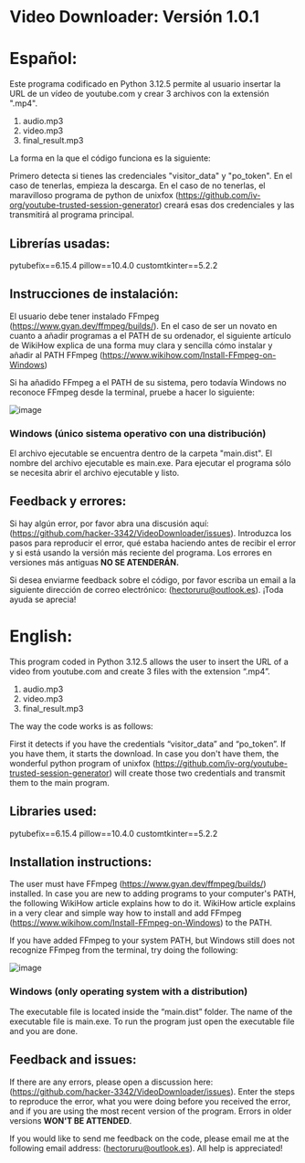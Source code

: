 # Video Downloader: Versión 1.0.1

# Español:

Este programa codificado en Python 3.12.5 permite al usuario insertar la URL de un vídeo de youtube.com y crear 3 archivos con la extensión ".mp4".

1. audio.mp3
2. video.mp3
3. final_result.mp3

La forma en la que el código funciona es la siguiente:

Primero detecta si tienes las credenciales "visitor_data" y "po_token". En el caso de tenerlas, empieza la descarga. En el caso de no tenerlas, el maravilloso programa de python
de unixfox (https://github.com/iv-org/youtube-trusted-session-generator) creará esas dos credenciales y las transmitirá al programa principal.

## Librerías usadas:

pytubefix==6.15.4
pillow==10.4.0
customtkinter==5.2.2

## Instrucciones de instalación:

El usuario debe tener instalado FFmpeg (https://www.gyan.dev/ffmpeg/builds/). En el caso de ser un novato en cuanto a añadir programas a el PATH de su ordenador, el siguiente 
artículo de WikiHow explica de una forma muy clara y sencilla cómo instalar y añadir al PATH FFmpeg (https://www.wikihow.com/Install-FFmpeg-on-Windows)

Si ha añadido FFmpeg a el PATH de su sistema, pero todavía Windows no reconoce FFmpeg desde la terminal, pruebe a hacer lo siguiente:

![image](https://github.com/user-attachments/assets/45b4a3f9-1796-4961-b580-89a0e3011fd2)

### Windows (único sistema operativo con una distribución)

El archivo ejecutable se encuentra dentro de la carpeta "main.dist". El nombre del archivo ejecutable es main.exe. Para ejecutar el programa sólo se necesita abrir el archivo ejecutable y listo.

## Feedback y errores:

Si hay algún error, por favor abra una discusión aquí: (https://github.com/hacker-3342/VideoDownloader/issues). Introduzca los pasos para reproducir el error, qué estaba haciendo antes de recibir el error y si está usando la versión más reciente del programa. Los errores en versiones más antiguas **NO SE ATENDERÁN.**

Si desea enviarme feedback sobre el código, por favor escriba un email a la siguiente dirección de correo electrónico: (hectoruru@outlook.es). ¡Toda ayuda se aprecia!

# English:

This program coded in Python 3.12.5 allows the user to insert the URL of a video from youtube.com and create 3 files with the extension “.mp4”.

1. audio.mp3
2. video.mp3
3. final_result.mp3

The way the code works is as follows:

First it detects if you have the credentials “visitor_data” and “po_token”. If you have them, it starts the download. In case you don't have them, the wonderful python program
of unixfox (https://github.com/iv-org/youtube-trusted-session-generator) will create those two credentials and transmit them to the main program.

## Libraries used:

pytubefix==6.15.4
pillow==10.4.0
customtkinter==5.2.2

## Installation instructions:

The user must have FFmpeg (https://www.gyan.dev/ffmpeg/builds/) installed. In case you are new to adding programs to your computer's PATH, the following WikiHow article explains how to do it. 
WikiHow article explains in a very clear and simple way how to install and add FFmpeg (https://www.wikihow.com/Install-FFmpeg-on-Windows) to the PATH.

If you have added FFmpeg to your system PATH, but Windows still does not recognize FFmpeg from the terminal, try doing the following:

![image](https://github.com/user-attachments/assets/45b4a3f9-1796-4961-b580-89a0e3011fd2)

### Windows (only operating system with a distribution)

The executable file is located inside the “main.dist” folder. The name of the executable file is main.exe. To run the program just open the executable file and you are done.

## Feedback and issues:

If there are any errors, please open a discussion here: (https://github.com/hacker-3342/VideoDownloader/issues). Enter the steps to reproduce the error, what you were doing before you received the error, and if you are using the most recent version of the program. Errors in older versions **WON'T BE ATTENDED**.

If you would like to send me feedback on the code, please email me at the following email address: (hectoruru@outlook.es). All help is appreciated!
